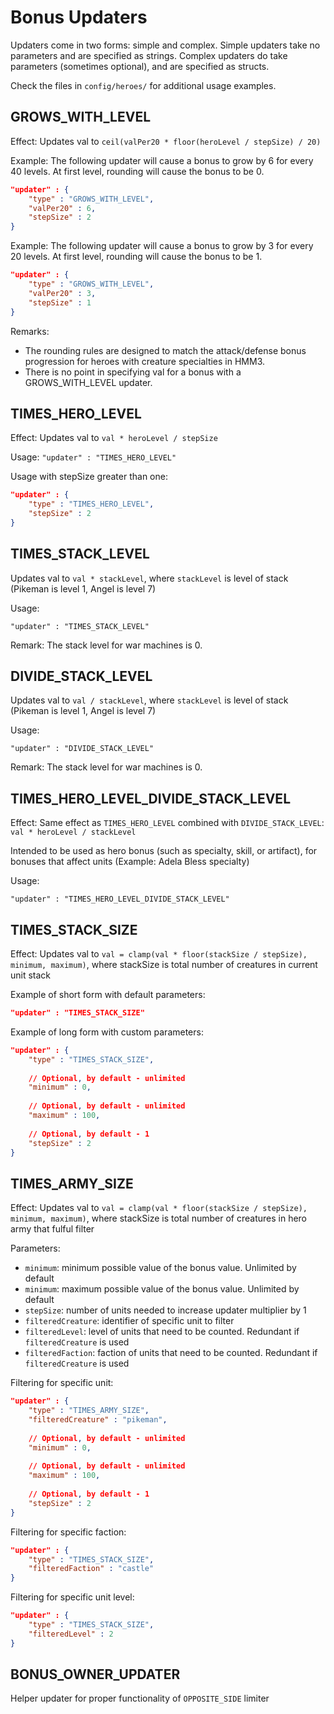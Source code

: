 # Bonus Updaters

Updaters come in two forms: simple and complex. Simple updaters take no
parameters and are specified as strings. Complex updaters do take
parameters (sometimes optional), and are specified as structs.

Check the files in `config/heroes/` for additional usage examples.

## GROWS_WITH_LEVEL

Effect: Updates val to `ceil(valPer20 * floor(heroLevel / stepSize) / 20)`

Example: The following updater will cause a bonus to grow by 6 for every 40 levels. At first level, rounding will cause the bonus to be 0.

```json
"updater" : {
    "type" : "GROWS_WITH_LEVEL",
    "valPer20" : 6,
    "stepSize" : 2
}
```

Example: The following updater will cause a bonus to grow by 3 for every 20 levels. At first level, rounding will cause the bonus to be 1.

```json
"updater" : {
    "type" : "GROWS_WITH_LEVEL",
    "valPer20" : 3,
    "stepSize" : 1
}
```

Remarks:

- The rounding rules are designed to match the attack/defense bonus progression for heroes with creature specialties in HMM3.
- There is no point in specifying val for a bonus with a GROWS_WITH_LEVEL updater.

## TIMES_HERO_LEVEL

Effect: Updates val to `val * heroLevel / stepSize`

Usage: `"updater" : "TIMES_HERO_LEVEL"`

Usage with stepSize greater than one:

```json
"updater" : {
    "type" : "TIMES_HERO_LEVEL",
    "stepSize" : 2
}
```

## TIMES_STACK_LEVEL

Updates val to `val * stackLevel`, where `stackLevel` is level of stack (Pikeman is level 1, Angel is level 7)

Usage:

`"updater" : "TIMES_STACK_LEVEL"`

Remark: The stack level for war machines is 0.

## DIVIDE_STACK_LEVEL

Updates val to `val / stackLevel`, where `stackLevel` is level of stack (Pikeman is level 1, Angel is level 7)

Usage:

`"updater" : "DIVIDE_STACK_LEVEL"`

Remark: The stack level for war machines is 0.

## TIMES_HERO_LEVEL_DIVIDE_STACK_LEVEL

Effect: Same effect as `TIMES_HERO_LEVEL` combined with `DIVIDE_STACK_LEVEL`: `val * heroLevel / stackLevel`

Intended to be used as hero bonus (such as specialty, skill, or artifact), for bonuses that affect units (Example: Adela Bless specialty)

Usage:

`"updater" : "TIMES_HERO_LEVEL_DIVIDE_STACK_LEVEL"`

## TIMES_STACK_SIZE

Effect: Updates val to `val = clamp(val * floor(stackSize / stepSize), minimum, maximum)`, where stackSize is total number of creatures in current unit stack

Example of short form with default parameters:

```json
"updater" : "TIMES_STACK_SIZE"
```

Example of long form with custom parameters:

```json
"updater" : {
    "type" : "TIMES_STACK_SIZE",
    
    // Optional, by default - unlimited
    "minimum" : 0,
    
    // Optional, by default - unlimited
    "maximum" : 100,
    
    // Optional, by default - 1
    "stepSize" : 2
}
```

## TIMES_ARMY_SIZE

Effect: Updates val to `val = clamp(val * floor(stackSize / stepSize), minimum, maximum)`, where stackSize is total number of creatures in hero army that fulful filter

Parameters:
- `minimum`: minimum possible value of the bonus value. Unlimited by default
- `minimum`: maximum possible value of the bonus value. Unlimited by default
- `stepSize`: number of units needed to increase updater multiplier by 1
- `filteredCreature`: identifier of specific unit to filter
- `filteredLevel`: level of units that need to be counted. Redundant if `filteredCreature` is used
- `filteredFaction`: faction of units that need to be counted. Redundant if `filteredCreature` is used

Filtering for specific unit:

```json
"updater" : {
    "type" : "TIMES_ARMY_SIZE",
    "filteredCreature" : "pikeman",
    
    // Optional, by default - unlimited
    "minimum" : 0,
    
    // Optional, by default - unlimited
    "maximum" : 100,
    
    // Optional, by default - 1
    "stepSize" : 2
}
```

Filtering for specific faction:

```json
"updater" : {
    "type" : "TIMES_STACK_SIZE",
    "filteredFaction" : "castle"
}
```

Filtering for specific unit level:

```json
"updater" : {
    "type" : "TIMES_STACK_SIZE",
    "filteredLevel" : 2
}
```

## BONUS_OWNER_UPDATER

Helper updater for proper functionality of `OPPOSITE_SIDE` limiter
